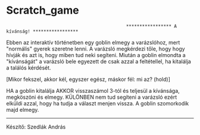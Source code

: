 # Scratch_game

                                                 ***************** A kívánság! *****************

Ebben az interaktív történetben egy goblin elmegy a varázslóhoz, mert "normális" gyerek szeretne lenni.
A varázsló megkérdezi tőle, hogy hogy hívják és azt is, hogy miben tud neki segíteni. 
Miután a goblin elmondta a "kívánságát" a varázsló bele egyezett de csak azzal a feltétellel, ha kitalálja a találós kérdését.

[Mikor fekszel, akkor kél, egyszer egész, máskor fél: mi az? (hold)]

HA a goblin kitalálja 
AKKOR visszaszámol 3-tól és teljesül a kívánsága, megköszöni és elmegy.
KÜLÖNBEN nem tud segíteni a varázsló ezért elküldi azzal, hogy ha tudja a választ menjen vissza. A goblin szomorkodik majd elmegy.
***********************************************************************************************************************************************
Készítő: Szedlák András

